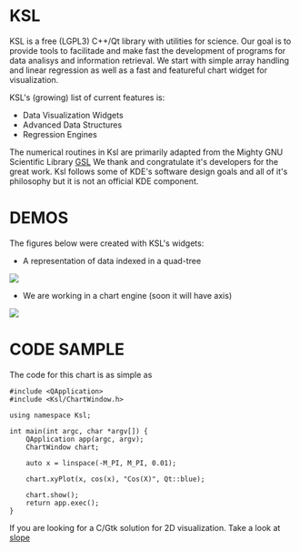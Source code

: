 KSL
===

KSL is a free (LGPL3) C++/Qt library with utilities for science. Our goal
is to provide tools to facilitade and make fast the development of programs
for data analisys and information retrieval. We start with simple array
handling and linear regression as well as a fast and featureful chart
widget for visualization.

KSL's (growing) list of current features is:

   * Data Visualization Widgets
   * Advanced Data Structures
   * Regression Engines

The numerical routines in Ksl are primarily adapted from the Mighty GNU
Scientific Library [GSL](http://www.gnu.org/software/gsl)
We thank and congratulate it's developers for the great work. Ksl follows
some of KDE's software design goals and all of it's philosophy but it is
not an official KDE component.

# DEMOS

The figures below were created with KSL's widgets:

   * A representation of data indexed in a quad-tree

![](https://github.com/elvismt/Ksl/blob/devel/tests/quadtree.png)

   * We are working in a chart engine (soon it will have axis)

![](https://github.com/elvismt/Ksl/blob/devel/tests/chart.png)

# CODE SAMPLE

The code for this chart is as simple as

    #include <QApplication>
    #include <Ksl/ChartWindow.h>

    using namespace Ksl;

    int main(int argc, char *argv[]) {
        QApplication app(argc, argv);
        ChartWindow chart;
        
        auto x = linspace(-M_PI, M_PI, 0.01);
        
        chart.xyPlot(x, cos(x), "Cos(X)", Qt::blue);
        
        chart.show();
        return app.exec();
    }

If you are looking for a C/Gtk solution for 2D visualization. Take a look
at [slope](https://github.com/elvismt/slope)
